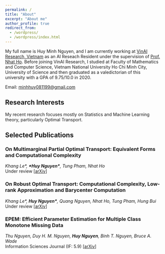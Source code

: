 ```yaml
---
permalink: /
title: "About"
excerpt: "About me"
author_profile: true
redirect_from: 
  - /wordpress/
  - /wordpress/index.html
---
```


My full name is Huy Minh Nguyen, and I am currently working at [VinAI Research, Vietnam](http://www.vinai.io) as an AI Reseach Resident under the supervision of [Prof. Nhat Ho](https://nhatptnk8912.github.io/). Before joining VinAI Research, I studied at Faculty of Mathematics and Computer Science, Vietnam National University Ho Chi Minh City, University of Science and then graduated as a valedictorian of this university with a GPA of 9.75/10.0 in 2020. 

Email: minhhuy081199@gmail.com
## Research Interests 
My recent research focuses mostly on Statistics and Machine Learning theory, particularly Optimal Transport. 
## Selected Publications
### On Multimarginal Partial Optimal Transport: Equivalent Forms and Computational Complexity
*Khang Le\*, __*Huy Nguyen\*__, Tung Pham, Nhat Ho*<br/>
Under review  [[arXiv](https://arxiv.org/abs/2108.07992)]
### On Robust Optimal Transport: Computational Complexity, Low-rank Approximation and Barycenter Computation
*Khang Le\*, __Huy Nguyen\*__, Quang Nguyen, Nhat Ho, Tung Pham, Hung Bui*<br/>
Under review  [[arXiv](https://arxiv.org/abs/2102.06857)]
### EPEM: Efficient Parameter Estimation for Multiple Class Monotone Missing Data
*Thu Nguyen, Duy H. M. Nguyen, __Huy Nguyen__, Binh T. Nguyen, Bruce A. Wade*<br/>
Information Sciences Journal (IF: 5.9) [[arXiv](https://www.sciencedirect.com/science/article/abs/pii/S0020025521002346)]


